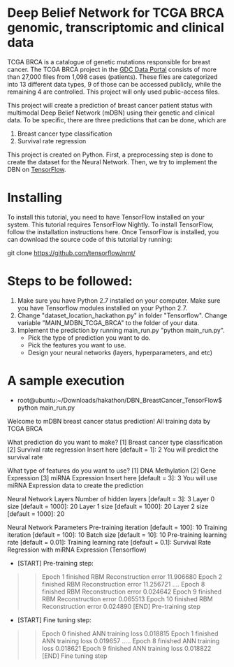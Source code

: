 # Deep Belief Network for TCGA BRCA genomic, transcriptomic and clinical data
TCGA BRCA is a catalogue of genetic mutations responsible for breast cancer. The TCGA BRCA project in the [GDC Data Portal](https://portal.gdc.cancer.gov/repository?filters=~%28op~%27and~content~%28~%28op~%27in~content~%28field~%27cases.project.project_id~value~%28~%27TCGA-BRCA%29%29%29%29%29) consists of more than 27,000 files from 1,098 cases (patients). These files are categorized into 13 different data types, 9 of those can be accessed publicly, while the remaining 4 are controlled. This project will only used public-access files.

This project will create a prediction of breast cancer patient status with multimodal Deep Belief Network (mDBN) using their genetic and clinical data. To be specific, there are three predictions that can be done, which are
1.   Breast cancer type classification
2.   Survival rate regression

This project is created on Python. First, a preprocessing step is done to create the dataset for the Neural Network. Then, we try to implement the DBN on [TensorFlow](https://www.tensorflow.org/).

# Installing
To install this tutorial, you need to have TensorFlow installed on your system. This tutorial requires TensorFlow Nightly. To install TensorFlow, follow the installation instructions here. Once TensorFlow is installed, you can download the source code of this tutorial by running:

git clone https://github.com/tensorflow/nmt/

# Steps to be followed:
1. Make sure you have Python 2.7 installed on your computer. Make sure you have Tensorflow modules installed on your Python 2.7.
2. Change "dataset_location_hackathon.py" in folder "Tensorflow". Change variable "MAIN_MDBN_TCGA_BRCA" to the folder of your data.
3. Implement the prediction by running main_run.py "python main_run.py".
	- Pick the type of prediction you want to do.
	- Pick the features you want to use.
	- Design your neural networks (layers, hyperparameters, and etc) 

# A sample execution	
- root@ubuntu:~/Downloads/hakathon/DBN_BreastCancer_TensorFlow$ python main_run.py

Welcome to mDBN breast cancer status prediction!
All training data by TCGA BRCA

What prediction do you want to make?
[1] Breast cancer type classification
[2] Survival rate regression
Insert here [default = 1]: 2
You will predict the survival rate

What type of features do you want to use?
[1] DNA Methylation
[2] Gene Expression
[3] miRNA Expression
Insert here [default = 3]: 3
You will use miRNA Expression data to create the prediction

Neural Network Layers
Number of hidden layers [default = 3]: 3
Layer 0 size [default = 1000]: 20
Layer 1 size [default = 1000]: 20
Layer 2 size [default = 1000]: 20

Neural Network Parameters
Pre-training iteration [default = 100]: 10
Training iteration [default = 100]: 10
Batch size [default = 10]: 10
Pre-training learning rate [default = 0.01]:
Training learning rate [default = 0.1]:
Survival Rate Regression with miRNA Expression (Tensorflow)

- [START] Pre-training step:
>> Epoch 1 finished     RBM Reconstruction error 11.906680
>> Epoch 2 finished     RBM Reconstruction error 11.256721
....
>> Epoch 8 finished     RBM Reconstruction error 0.024642
>> Epoch 9 finished     RBM Reconstruction error 0.065513
>> Epoch 10 finished     RBM Reconstruction error 0.024890
[END] Pre-training step
- [START] Fine tuning step:
>> Epoch 0 finished     ANN training loss 0.018815
>> Epoch 1 finished     ANN training loss 0.019657
.....
>> Epoch 8 finished     ANN training loss 0.018621
>> Epoch 9 finished     ANN training loss 0.018822
[END] Fine tuning step	
